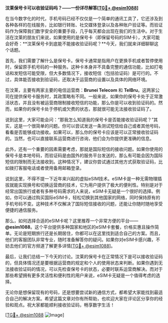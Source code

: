 **汶莱保号卡可以收验证码吗？——一份详尽解答[[TG💪+ @esim1088](https://t.me/s/esim1088)]**

在当今数字化的时代，手机号码已经不仅仅是一个简单的通讯工具了，它还涉及到各种各样的在线服务，比如银行转账、社交媒体登录以及各种账户验证等。而验证码作为保障我们数字安全的重要手段，几乎每天都会出现在我们的生活中。对于生活在汶莱的朋友们来说，如果使用的是保号卡（即保留号码的SIM卡），大家可能会好奇：**汶莱保号卡到底能不能接收验证码呢？**今天，我们就来详细聊聊这个话题。

首先，我们需要了解什么是保号卡。保号卡通常是指用户在更换手机或者暂停使用时，保留原手机号码的一种服务。这种卡本身并不具备完整的通信功能，比如打电话和发短信可能受限，但大多数情况下，接收短信（包括验证码）是可行的。不过，具体能否接收到验证码，还取决于运营商的设置以及具体的网络环境。

在汶莱，主要有两家主要的电信运营商：**Brunei Telecom** 和 **TelBru**。这两家公司在提供保号卡服务时，其政策略有不同。一般来说，如果你的保号卡处于正常激活状态，并且没有被运营商限制接收短信的功能，那么你是可以收到验证码的。然而，如果你的保号卡处于停机或欠费的状态，那就很可能无法接收验证码了。

说到这里，大家可能会问：“那我怎么知道我的保号卡是否能接收验证码呢？”其实，这是一个很简单的问题。你可以尝试发送一条测试短信给自己或者其他号码，看看是否能够成功接收。如果可以，那么你的保号卡应该是可以正常接收验证码的。当然，也可以直接联系运营商进行咨询，他们会为你提供更准确的信息。

此外，还有一个重要的因素需要考虑，那就是国际短信的接收问题。如果你使用的保号卡是本地号码，而验证码是由国外的服务平台发送的，那么有可能会因为国际短信的限制而无法接收到。这种情况下，建议你尝试通过其他方式获取验证码，比如拨打客服电话或者使用备用邮箱登录。

说到这里，不得不提一下近年来兴起的虚拟eSIM技术。eSIM卡是一种无需物理插拔就能实现换号和切换运营商的技术，它为用户提供了极大的便利性。特别是对于经常出国旅行或者有多种号码需求的人来说，eSIM卡无疑是一个很好的选择。例如，你可以通过购买国际eSIM卡，轻松切换到其他国家的网络，同时保持原有的手机号码不变。这种技术不仅解决了国际短信接收的问题，还能让你随时随地享受便捷的通信服务。

那么，如何选择合适的eSIM卡呢？这里推荐一个非常方便的平台——**@esim1088**。这个平台提供多种国家和地区的eSIM卡套餐，价格实惠且操作简单。无论是短期旅行还是长期居住，你都可以在这里找到适合自己的方案。而且，他们的客服团队非常专业，随时准备解答你的疑问。如果你对eSIM卡感兴趣，不妨去他们的官方频道了解更多详情[[TG💪+ @esim1088](https://t.me/s/esim1088)]。

最后，让我们总结一下今天的讨论。汶莱的保号卡在正常情况下是可以接收验证码的，但具体情况还是要根据运营商的规定和个人的使用状态来判断。如果你遇到无法接收验证码的情况，可以先检查保号卡的状态，必要时联系运营商解决。而对于那些希望拥有更多灵活性和便利性的用户来说，eSIM卡无疑是一个值得考虑的选择。

无论你是想保留现有的号码，还是想要尝试新的通信方式，都希望大家能找到最适合自己的解决方案。希望这篇文章对你有所帮助，也欢迎大家在评论区分享你的经验和观点。祝大家都能顺利接收验证码，畅享数字生活！

[[TG💪+ @esim1088](https://t.me/s/esim1088) ![Image](https://i.postimg.cc/4NQfJmqS/Snipaste-2025-05-13-00-14-12.png)]
